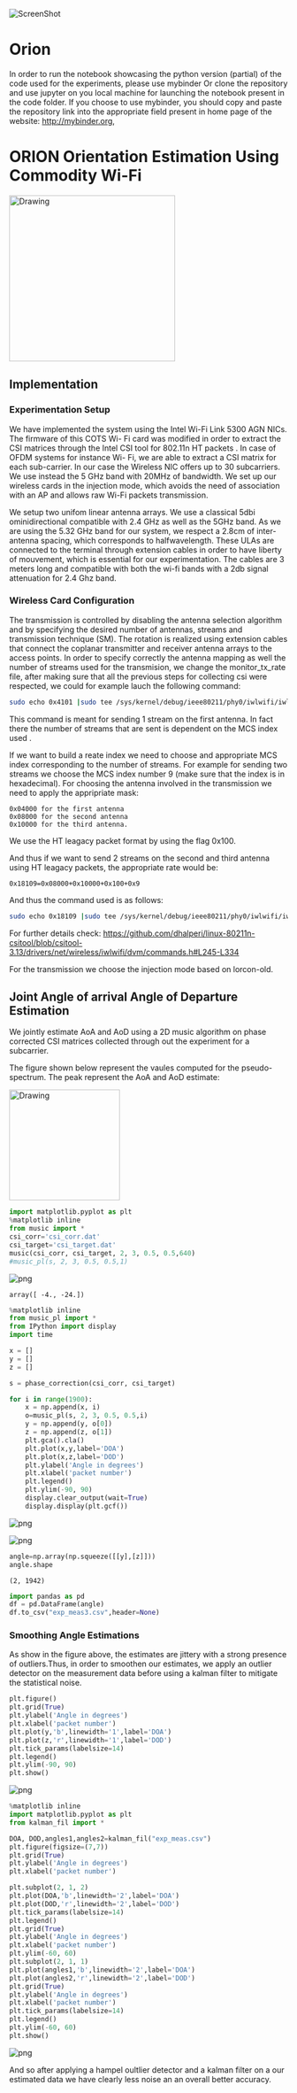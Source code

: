 ![ScreenShot](https://cloud.githubusercontent.com/assets/15954923/21268015/28638b76-c3ad-11e6-89d5-6096e56f924a.png)
# Orion
In order to run the notebook showcasing the python version (partial) of the code used for the experiments, please use mybinder Or clone the repository and use jupyter on you local machine for launching the notebook present in the code folder. 
If you choose to use mybinder, you should copy and paste the repository link into the appropriate field present in home page of the website: http://mybinder.org, 



# ORION Orientation Estimation Using Commodity Wi-Fi

<img src="/code/img/exp_setup.jpg" alt="Drawing" height="300px">

## Implementation 

###  Experimentation Setup
We have implemented the system using the Intel Wi-Fi Link 5300 AGN NICs. The firmware of this COTS Wi- Fi card was modified in order to extract the CSI matrices through the Intel CSI tool for 802.11n HT packets . In case of OFDM systems for instance Wi- Fi, we are able to extract a CSI matrix for each sub-carrier. In our case the Wireless NIC offers up to 30 subcarriers. We use instead the 5 GHz band with 20MHz of bandwidth. 
We set up our wireless cards in the injection mode, which avoids the need of association with an AP and allows raw Wi-Fi packets transmission. 

We setup two unifom linear antenna arrays. We use a classical 5dbi ominidirectional compatible with 2.4 GHz as well as the 5GHz band. As we are using the 5.32 GHz band for our system, we respect a 2.8cm of inter-antenna spacing, which corresponds to halfwavelength. These ULAs are connected to the terminal through extension cables in order to have liberty of mouvement, which is essential for our experimentation. The cables are 3 meters long and compatible with both the wi-fi bands with a 2db signal attenuation for 2.4 Ghz band. 

###  Wireless Card Configuration
The transmission is controlled by disabling the antenna selection algorithm and by specifying the desired number of antennas, streams and transmission technique (SM). The rotation is realized using extension cables that connect the coplanar transmitter and receiver antenna arrays to the access points.
In order to specify correctly the antenna mapping as well the number of streams used for the transmision, we change the monitor_tx_rate file, after making sure that all the previous steps for collecting csi were respected, we could for example lauch the following command:

```bash
sudo echo 0x4101 |sudo tee /sys/kernel/debug/ieee80211/phy0/iwlwifi/iwldvm/debug/monitor_tx_rate
```
This command  is meant for sending 1 stream on the first antenna. 
In fact there the number of streams that are sent is dependent on the MCS index used .

If we want to build a reate index we need to choose and appropriate MCS index corresponding to the number of streams. For example for sending two streams we choose the MCS index number 9 (make sure that the index is in hexadecimal). For choosing the antenna involved in the transmission we need to apply the appripriate mask:
```
0x04000 for the first antenna
0x08000 for the second antenna
0x10000 for the third antenna.
```
We use the HT leagacy packet format by using the flag 0x100.

And thus if we want to send 2 streams on the second and third antenna using HT leagacy packets, the appropriate rate would be:
```
0x18109=0x08000+0x10000+0x100+0x9
```
And thus the command used is as follows:
```bash
sudo echo 0x18109 |sudo tee /sys/kernel/debug/ieee80211/phy0/iwlwifi/iwldvm/debug/monitor_tx_rate.

```
For further details check: 
https://github.com/dhalperi/linux-80211n-csitool/blob/csitool-3.13/drivers/net/wireless/iwlwifi/dvm/commands.h#L245-L334

For the transmission we choose the injection mode based on lorcon-old.

## Joint Angle of arrival Angle of Departure Estimation



We  jointly estimate AoA and AoD using a 2D music algorithm on phase corrected CSI matrices collected through out the experiment for a subcarrier.

The figure shown below represent the vaules computed for the pseudo-spectrum. The peak represent the AoA and AoD estimate:

<img src="/code/img/dod-doa.png" alt="Drawing" height="200"/>


```python
import matplotlib.pyplot as plt
%matplotlib inline
from music import *
csi_corr='csi_corr.dat'
csi_target='csi_target.dat'
music(csi_corr, csi_target, 2, 3, 0.5, 0.5,640)
#music_pl(s, 2, 3, 0.5, 0.5,1)
```


![png](/code/img/output_6_0.png)





    array([ -4., -24.])




```python
%matplotlib inline
from music_pl import *
from IPython import display
import time

x = []
y = []
z = []

s = phase_correction(csi_corr, csi_target)    

for i in range(1900):
    x = np.append(x, i)
    o=music_pl(s, 2, 3, 0.5, 0.5,i)
    y = np.append(y, o[0])
    z = np.append(z, o[1])
    plt.gca().cla() 
    plt.plot(x,y,label='DOA')
    plt.plot(x,z,label='DOD')
    plt.ylabel('Angle in degrees')
    plt.xlabel('packet number')
    plt.legend()
    plt.ylim(-90, 90)
    display.clear_output(wait=True)
    display.display(plt.gcf()) 

```


![png](/code/img/output_7_0.png)



![png](/code/img/output_7_1.png)



```python
angle=np.array(np.squeeze([[y],[z]]))
angle.shape
```




    (2, 1942)




```python
import pandas as pd 
df = pd.DataFrame(angle)
df.to_csv("exp_meas3.csv",header=None)
```

###  Smoothing Angle Estimations

As show in the figure above, the estimates are jittery  with a strong presence of outliers.Thus, in order to smoothen our estimates, we apply an outlier detector on the measurement data before using a kalman filter to  mitigate the statistical noise.


```python
plt.figure()
plt.grid(True)
plt.ylabel('Angle in degrees')
plt.xlabel('packet number')
plt.plot(y,'b',linewidth='1',label='DOA') 
plt.plot(z,'r',linewidth='1',label='DOD') 
plt.tick_params(labelsize=14)
plt.legend()
plt.ylim(-90, 90)
plt.show()
```


![png](/code/img/output_12_0.png)



```python
%matplotlib inline
import matplotlib.pyplot as plt
from kalman_fil import *

DOA, DOD,angles1,angles2=kalman_fil("exp_meas.csv")
plt.figure(figsize=(7,7))
plt.grid(True)
plt.ylabel('Angle in degrees')
plt.xlabel('packet number')

plt.subplot(2, 1, 2)
plt.plot(DOA,'b',linewidth='2',label='DOA') 
plt.plot(DOD,'r',linewidth='2',label='DOD')
plt.tick_params(labelsize=14)
plt.legend()
plt.grid(True)
plt.ylabel('Angle in degrees')
plt.xlabel('packet number')
plt.ylim(-60, 60)
plt.subplot(2, 1, 1)
plt.plot(angles1,'b',linewidth='2',label='DOA') 
plt.plot(angles2,'r',linewidth='2',label='DOD')
plt.grid(True)
plt.ylabel('Angle in degrees')
plt.xlabel('packet number')
plt.tick_params(labelsize=14)
plt.legend()
plt.ylim(-60, 60)
plt.show()
```


![png](/code/img/output_13_0.png)


And so after applying a hampel oultlier detector and a kalman filter on a our estimated data we have clearly less noise an an overall better accuracy.

